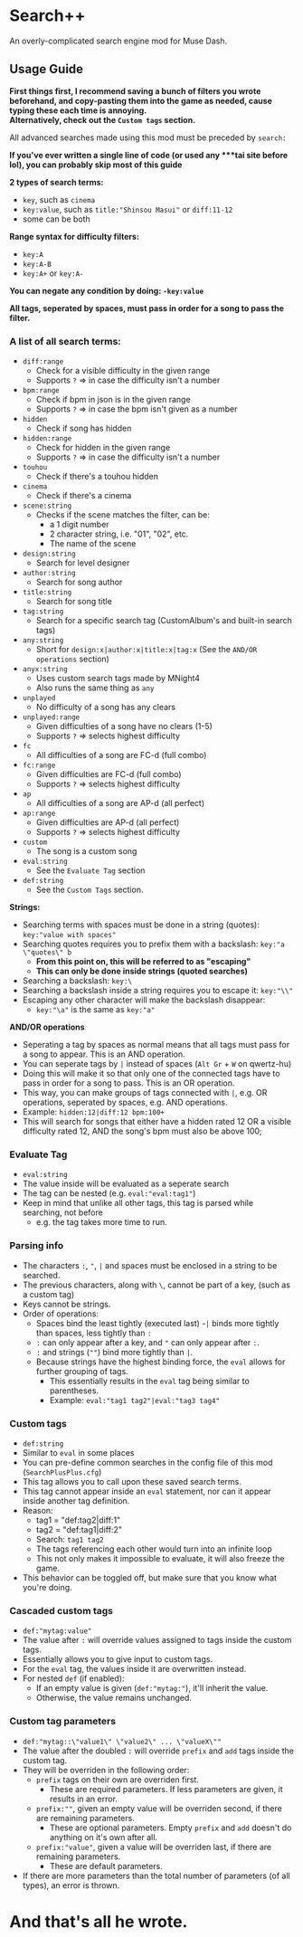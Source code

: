 ﻿# Search++

An overly-complicated search engine mod for Muse Dash.

## Usage Guide

**First things first, I recommend saving a bunch of filters you wrote beforehand, and copy-pasting them into the game as needed, cause typing these each time is annoying.\
Alternatively, check out the `Custom tags` section.**

All advanced searches made using this mod must be preceded by `search:`

**If you've ever written a single line of code (or used any \*\*\*tai site before lol), you can probably skip most of this guide**

**2 types of search terms:**
- `key`, such as `cinema`
- `key:value`, such as `title:"Shinsou Masui"` or `diff:11-12`
- some can be both

**Range syntax for difficulty filters:**
- `key:A`
- `key:A-B`
- `key:A+` or `key:A-`

**You can negate any condition by doing: `-key:value`**

**All tags, seperated by spaces, must pass in order for a song to pass the filter.**

### **A list of all search terms:**
- `diff:range`
	- Check for a visible difficulty in the given range
	- Supports `?` => in case the difficulty isn't a number
- `bpm:range`
	- Check if bpm in json is in the given range
	- Supports `?` => in case the bpm isn't given as a number
- `hidden`
	- Check if song has hidden
- `hidden:range`
	- Check for hidden in the given range
	- Supports `?` => in case the difficulty isn't a number
- `touhou`
	- Check if there's a touhou hidden
- `cinema`
	- Check if there's a cinema
- `scene:string`
	- Checks if the scene matches the filter, can be:
		- a 1 digit number
		- 2 character string, i.e. "01", "02", etc.
		- The name of the scene
- `design:string`
	- Search for level designer
- `author:string`
	- Search for song author
- `title:string`
	- Search for song title
- `tag:string`
	- Search for a specific search tag (CustomAlbum's and built-in search tags)
- `any:string`
	- Short for `design:x|author:x|title:x|tag:x` (See the `AND/OR operations` section)
- `anyx:string`
	- Uses custom search tags made by MNight4
	- Also runs the same thing as `any`
- `unplayed`
	- No difficulty of a song has any clears
- `unplayed:range`
	- Given difficulties of a song have no clears (1-5)
	- Supports `?` => selects highest difficulty
- `fc`
	- All difficulties of a song are FC-d (full combo)
- `fc:range`
	- Given difficulties are FC-d (full combo)
	- Supports `?` => selects highest difficulty
- `ap`
	- All difficulties of a song are AP-d (all perfect)
- `ap:range`
	- Given difficulties are AP-d (all perfect)
	- Supports `?` => selects highest difficulty
- `custom`
	- The song is a custom song
- `eval:string`
    - See the `Evaluate Tag` section
- `def:string`
	- See the `Custom Tags` section.

**Strings:**
- Searching terms with spaces must be done in a string (quotes): `key:"value with spaces"`
- Searching quotes requires you to prefix them with a backslash: `key:"a \"quotes\" b`
	- **From this point on, this will be referred to as "escaping"**
	- **This can only be done inside strings (quoted searches)**
- Searching a backslash: `key:\`
- Searching a backslash inside a string requires you to escape it: `key:"\\"`
- Escaping any other character will make the backslash disappear:
	- `key:"\a"` is the same as `key:"a"`

**AND/OR operations**
- Seperating a tag by spaces as normal means that all tags must pass for a song to appear. This is an AND operation.
- You can seperate tags by `|` instead of spaces (`Alt Gr` + `W` on qwertz-hu)
- Doing this will make it so that only one of the connected tags have to pass in order for a song to pass. This is an OR operation.
- This way, you can make groups of tags connected with `|`, e.g. OR operations, seperated by spaces, e.g. AND operations.
- Example: `hidden:12|diff:12 bpm:100+`
- This will search for songs that either have a hidden rated 12 OR a visible difficulty rated 12, AND the song's bpm must also be above 100;

### **Evaluate Tag**
- `eval:string`
- The value inside will be evaluated as a seperate search
- The tag can be nested (e.g. `eval:"eval:tag1"`)
- Keep in mind that unlike all other tags, this tag is parsed while searching, not before
    - e.g. the tag takes more time to run.

### **Parsing info**
- The characters `:`, `"`, `|` and spaces must be enclosed in a string to be searched.
- The previous characters, along with `\`, cannot be part of a key, (such as a custom tag)
- Keys cannot be strings.
- Order of operations:
    - Spaces bind the least tightly (executed last)
    -`|` binds more tightly than spaces, less tightly than `:`
    - `:` can only appear after a key, and `"` can only appear after `:`.
    - `:` and strings (`""`) bind more tightly than `|`.
    - Because strings have the highest binding force, the `eval` allows for further grouping of tags.
        - This essentially results in the `eval` tag being similar to parentheses.
        - Example: `eval:"tag1 tag2"|eval:"tag3 tag4"`

### **Custom tags**
- `def:string`
- Similar to `eval` in some places
- You can pre-define common searches in the config file of this mod (`SearchPlusPlus.cfg`)
- This tag allows you to call upon these saved search terms.
- This tag cannot appear inside an `eval` statement, nor can it appear inside another tag definition.
- Reason:
    - tag1 = "def:tag2|diff:1"
    - tag2 = "def:tag1|diff:2"
    - Search: `tag1 tag2`
    - The tags referencing each other would turn into an infinite loop
    - This not only makes it impossible to evaluate, it will also freeze the game.
- This behavior can be toggled off, but make sure that you know what you're doing.

### **Cascaded custom tags**
- `def:"mytag:value"`
- The value after `:` will override values assigned to tags inside the custom tags.
- Essentially allows you to give input to custom tags.
- For the `eval` tag, the values inside it are overwritten instead.
- For nested `def` (if enabled):
	- If an empty value is given (`def:"mytag:"`), it'll inherit the value.
	- Otherwise, the value remains unchanged.

### **Custom tag parameters**
- `def:"mytag::\"value1\" \"value2\" ... \"valueX\""`
- The value after the doubled `:` will override `prefix` and `add` tags inside the custom tag.
- They will be overriden in the following order:
	- `prefix` tags on their own are overriden first.
		- These are required parameters. If less parameters are given, it results in an error.
	- `prefix:""`, given an empty value will be overriden second, if there are remaining parameters.
		- These are optional parameters. Empty `prefix` and `add` doesn't do anything on it's own after all.
	- `prefix:"value"`, given a value will be overriden last, if there are remaining parameters.
		- These are default parameters.
- If there are more parameters than the total number of parameters (of all types), an error is thrown.

# And that's all he wrote.
